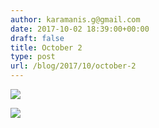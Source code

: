 ```yaml
---
author: karamanis.g@gmail.com
date: 2017-10-02 18:39:00+00:00
draft: false
title: October 2
type: post
url: /blog/2017/10/october-2
---
```




  
   ![](/images/2017-10-02-201710october-2/IMG_2370.jpg)

  

  
   ![](/images/2017-10-02-201710october-2/IMG_2378.jpg)

  


